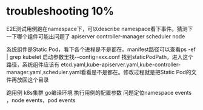 # troubleshooting 10%

E2E测试用例跑在namespace下，可以describe namespace看下事件。猜测下一下哪个组件可能出问题了
apiserver
controller-manager
scheduler
node

系统组件是Static Pod，看下各个进程是不是都在。manifest路径可以查看ps -ef | grep kubelet 启动参数里找--config=xxx.conf
找到staticPodPath，进入这个路径，系统组件应该有 etcd.yaml,kube-apiserver.yaml,kube-controller-manager.yaml,scheduler.yaml看看是不是都在。修改过程就是把Static Pod的文件再放回这个目录

跑用例 
k8s集群
go编译环境
执行用例的配置参数
问题定位namespace events ，node events，pod events
